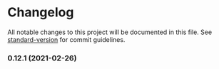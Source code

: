 # Changelog

All notable changes to this project will be documented in this file. See [standard-version](https://github.com/conventional-changelog/standard-version) for commit guidelines.

### 0.12.1 (2021-02-26)
